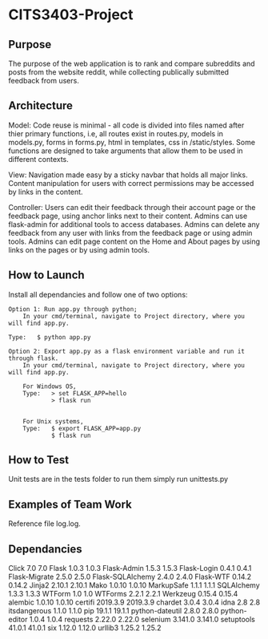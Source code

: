 # CITS3403-Project


## Purpose

The purpose of the web application is to rank and compare subreddits and posts from the website reddit, while collecting publically submitted feedback from users.

## Architecture

Model:
Code reuse is minimal - all code is divided into files named after thier primary functions, i.e, all routes exist in routes.py, models in models.py, forms in forms.py, html in templates, css in /static/styles.
Some functions are designed to take arguments that allow them to be used in different contexts.

View:
Navigation made easy by a sticky navbar that holds all major links. Content manipulation for users with correct permissions may be accessed by links in the content.

Controller:
Users can edit their feedback through their account page or the feedback page, using anchor links next to their content.
Admins can use flask-admin for additional tools to access databases.
Admins can delete any feedback from any user with links from the feedback page or using admin tools.
Admins can edit page content on the Home and About pages by using links on the pages or by using admin tools.

## How to Launch
Install all dependancies and follow one of two options:
	
	Option 1: Run app.py through python;
		In your cmd/terminal, navigate to Project directory, where you will find app.py.
		
    Type:	$ python app.py

	Option 2: Export app.py as a flask environment variable and run it through flask.
		In your cmd/terminal, navigate to Project directory, where you will find app.py.

		For Windows OS,
		Type:	> set FLASK_APP=hello
			    > flask run

		
		For Unix systems,
		Type:	$ export FLASK_APP=app.py
			    $ flask run

## How to Test

Unit tests are in the tests folder to run them simply run unittests.py

## Examples of Team Work

Reference file log.log.

## Dependancies

Click	7.0	7.0
Flask	1.0.3	1.0.3
Flask-Admin	1.5.3	1.5.3
Flask-Login	0.4.1	0.4.1
Flask-Migrate	2.5.0	2.5.0
Flask-SQLAlchemy	2.4.0	2.4.0
Flask-WTF	0.14.2	0.14.2
Jinja2	2.10.1	2.10.1
Mako	1.0.10	1.0.10
MarkupSafe	1.1.1	1.1.1
SQLAlchemy	1.3.3	1.3.3
WTForm	1.0	1.0
WTForms	2.2.1	2.2.1
Werkzeug	0.15.4	0.15.4
alembic	1.0.10	1.0.10
certifi	2019.3.9	2019.3.9
chardet	3.0.4	3.0.4
idna	2.8	2.8
itsdangerous	1.1.0	1.1.0
pip	19.1.1	19.1.1
python-dateutil	2.8.0	2.8.0
python-editor	1.0.4	1.0.4
requests	2.22.0	2.22.0
selenium	3.141.0	3.141.0
setuptools	41.0.1	41.0.1
six	1.12.0	1.12.0
urllib3	1.25.2	1.25.2
